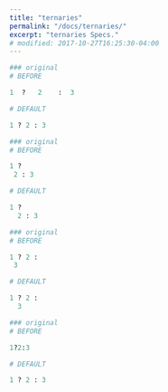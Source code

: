 ```yaml
---
title: "ternaries"
permalink: "/docs/ternaries/"
excerpt: "ternaries Specs."
# modified: 2017-10-27T16:25:30-04:00
---
```

```ruby
### original
# BEFORE

1  ?   2    :  3

```
```ruby
# DEFAULT

1 ? 2 : 3

```
```ruby
### original
# BEFORE

1 ?
 2 : 3

```
```ruby
# DEFAULT

1 ?
  2 : 3

```
```ruby
### original
# BEFORE

1 ? 2 :
 3

```
```ruby
# DEFAULT

1 ? 2 :
  3

```
```ruby
### original
# BEFORE

1?2:3

```
```ruby
# DEFAULT

1 ? 2 : 3
```
